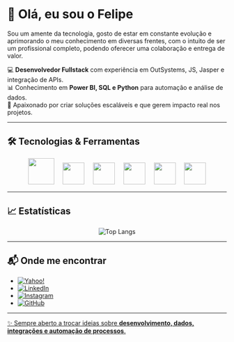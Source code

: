 # 👋 Olá, eu sou o Felipe  
Sou um amente da tecnologia, gosto de estar em constante evolução e aprimorando o meu conhecimento em diversas frentes, com o intuito de ser um profissional completo, podendo oferecer uma colaboração e entrega de valor.

💻 **Desenvolvedor Fullstack** com experiência em OutSystems, JS, Jasper e integração de APIs.  
📊 Conhecimento em **Power BI, SQL e Python** para automação e análise de dados.  
🚀 Apaixonado por criar soluções escaláveis e que gerem impacto real nos projetos.  

---

## 🛠️ Tecnologias & Ferramentas

<div align="center">
  
  <img width="60" height="60" src="https://cdn.brandfetch.io/idgGlZ6VSa/theme/light/idmY86j34a.svg?c=1bxid64Mup7aczewSAYMX&t=1713194473738" /> &nbsp;&nbsp;&nbsp;
  <img width="50" height="50" src="https://cdn.jsdelivr.net/gh/devicons/devicon@latest/icons/javascript/javascript-original.svg" /> &nbsp;&nbsp;&nbsp;
  <img width="50" height="50" src="https://skillicons.dev/icons?i=rabbitmq" /> &nbsp;&nbsp;&nbsp;
  <img width="50" height="50" src="https://cdn.jsdelivr.net/gh/homarr-labs/dashboard-icons/svg/n8n.svg" /> &nbsp;&nbsp;&nbsp;
  <img width="50" height="50" src="https://cdn.jsdelivr.net/gh/homarr-labs/dashboard-icons/svg/powerbi.svg" /> &nbsp;&nbsp;&nbsp;
  <img width="50" height="50" src="https://cdn.jsdelivr.net/gh/devicons/devicon@latest/icons/python/python-original-wordmark.svg" />

</div>

---

## 📈 Estatísticas  

<div align="center">

<!--![Felipe's GitHub stats](https://github-readme-stats.vercel.app/api?username=felipefilp&show_icons=true&theme=radical)-->
![Top Langs](https://github-readme-stats.vercel.app/api/top-langs/?username=felipefilp&layout=compact&theme=radical)  

</div>

---

## 📬 Onde me encontrar  

- <a href="mailto:felipe_m_souza@yahoo.com.br">![Yahoo!](https://img.shields.io/badge/Yahoo!-6001D2?style=for-the-badge&logo=Yahoo!&logoColor=white)
- <a href="https://www.linkedin.com/in/felipe-mart-souza/">![LinkedIn](https://img.shields.io/badge/linkedin-%230077B5.svg?style=for-the-badge&logo=linkedin&logoColor=white)
- <a href="https://www.instagram.com/lipe4ms/">![Instagram](https://img.shields.io/badge/Instagram-%23E4405F.svg?style=for-the-badge&logo=Instagram&logoColor=white)
- <a href="https://github.com/felipefilp">![GitHub](https://img.shields.io/badge/github-%23121011.svg?style=for-the-badge&logo=github&logoColor=white)

---

✨ Sempre aberto a trocar ideias sobre **desenvolvimento, dados, integrações e automação de processos**.
